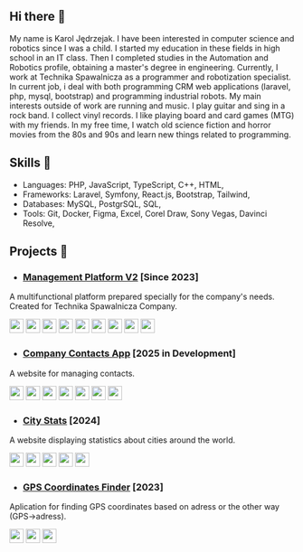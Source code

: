 ## Hi there 👋

My name is Karol Jędrzejak. I have been interested in computer science and robotics since I was a child. I started my education in these fields in high school in an IT class. Then I completed studies in the Automation and Robotics profile, obtaining a master's degree in engineering. Currently, I work at Technika Spawalnicza as a programmer and robotization specialist. In current job, i deal with both programming CRM web applications (laravel, php, mysql, bootstrap) and programming industrial robots. My main interests outside of work are running and music. I play guitar and sing in a rock band. I collect vinyl records. I like playing board and card games (MTG) with my friends. In my free time, I watch old science fiction and horror movies from the 80s and 90s and learn new things related to programming.

## Skills 🧩
- Languages: PHP, JavaScript, TypeScript, C++, HTML,
- Frameworks: Laravel, Symfony, React.js, Bootstrap, Tailwind,
- Databases: MySQL, PostgrSQL, SQL,
- Tools: Git, Docker, Figma, Excel, Corel Draw, Sony Vegas, Davinci Resolve,

## Projects 🚀

- ### [Management Platform V2](https://www.youtube.com/watch?v=wAOztZSRKtQ) [Since 2023]
A multifunctional platform prepared specially for the company's needs. Created for Technika Spawalnicza Company.

<img src="https://upload.wikimedia.org/wikipedia/commons/thumb/9/9a/Laravel.svg/231px-Laravel.svg.png" height="25"> <img src="https://upload.wikimedia.org/wikipedia/commons/thumb/2/27/PHP-logo.svg/320px-PHP-logo.svg.png" height="25"> <img src="https://upload.wikimedia.org/wikipedia/commons/thumb/0/0a/MySQL_textlogo.svg/320px-MySQL_textlogo.svg.png" height="25"> <img src="https://upload.wikimedia.org/wikipedia/commons/9/95/PhpMyAdmin_logo.png" height="25"> <img src="https://upload.wikimedia.org/wikipedia/commons/thumb/b/b2/Bootstrap_logo.svg/301px-Bootstrap_logo.svg.png" height="25"> <img src="https://upload.wikimedia.org/wikipedia/commons/thumb/8/81/JQuery_logo_text.svg/320px-JQuery_logo_text.svg.png" height="25"> <img src="https://upload.wikimedia.org/wikipedia/commons/thumb/9/99/Unofficial_JavaScript_logo_2.svg/240px-Unofficial_JavaScript_logo_2.svg.png" height="25"> <img src="https://upload.wikimedia.org/wikipedia/commons/thumb/f/f1/Vitejs-logo.svg/244px-Vitejs-logo.svg.png" height="25">
<img src="https://upload.wikimedia.org/wikipedia/commons/thumb/9/96/Sass_Logo_Color.svg/320px-Sass_Logo_Color.svg.png" height="25">

- ### [Company Contacts App](https://github.com/karol-jedrzejak/company-contacts-app) [2025 in Development]
A website for managing contacts. 

<img src="https://upload.wikimedia.org/wikipedia/commons/thumb/9/9a/Laravel.svg/231px-Laravel.svg.png" height="25"> <img src="https://upload.wikimedia.org/wikipedia/commons/thumb/2/27/PHP-logo.svg/320px-PHP-logo.svg.png" height="25"> <img src="https://upload.wikimedia.org/wikipedia/commons/thumb/0/0a/MySQL_textlogo.svg/320px-MySQL_textlogo.svg.png" height="25"> <img src="https://upload.wikimedia.org/wikipedia/commons/9/95/PhpMyAdmin_logo.png" height="25"> <img src="https://upload.wikimedia.org/wikipedia/commons/thumb/3/30/React_Logo_SVG.svg/260px-React_Logo_SVG.svg.png" height="25"> <img src="https://upload.wikimedia.org/wikipedia/commons/thumb/9/95/Tailwind_CSS_logo.svg/320px-Tailwind_CSS_logo.svg.png" height="25"> <img src="https://upload.wikimedia.org/wikipedia/commons/thumb/9/99/Unofficial_JavaScript_logo_2.svg/240px-Unofficial_JavaScript_logo_2.svg.png" height="25">

- ### [City Stats](https://github.com/karol-jedrzejak/city_stats_react) [2024]
A website displaying statistics about cities around the world.

<img src="https://upload.wikimedia.org/wikipedia/commons/thumb/6/60/Symfony2.svg/320px-Symfony2.svg.png" height="25"> <img src="https://upload.wikimedia.org/wikipedia/commons/thumb/2/27/PHP-logo.svg/320px-PHP-logo.svg.png" height="25"> <img src="https://upload.wikimedia.org/wikipedia/commons/thumb/3/30/React_Logo_SVG.svg/260px-React_Logo_SVG.svg.png" height="25"> <img src="https://upload.wikimedia.org/wikipedia/commons/thumb/9/95/Tailwind_CSS_logo.svg/320px-Tailwind_CSS_logo.svg.png" height="25"> <img src="https://upload.wikimedia.org/wikipedia/commons/thumb/9/99/Unofficial_JavaScript_logo_2.svg/240px-Unofficial_JavaScript_logo_2.svg.png" height="25">

- ### [GPS Coordinates Finder](https://github.com/karol-jedrzejak/GPS-Coordinates-Finder) [2023]
Aplication for finding GPS coordinates based on adress or the other way (GPS->adress).

<img src="https://upload.wikimedia.org/wikipedia/commons/thumb/9/99/Unofficial_JavaScript_logo_2.svg/240px-Unofficial_JavaScript_logo_2.svg.png" height="25"> <img src="https://upload.wikimedia.org/wikipedia/commons/thumb/b/b2/Bootstrap_logo.svg/301px-Bootstrap_logo.svg.png" height="25">
<img src="https://upload.wikimedia.org/wikipedia/commons/thumb/a/ad/Html5_css3_styling.svg/265px-Html5_css3_styling.svg.png" height="25">
